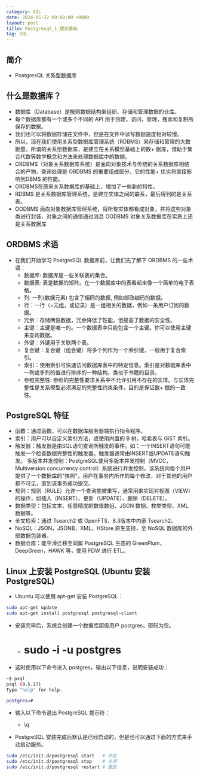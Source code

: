 ```yaml
---
category: SQL
date: 2024-05-22 09:00:00 +0800
layout: post
title: Postgresql_1_理论基础
tag: SQL
---
```

## 简介

+ PostgresQL 关系型数据库

## 什么是数据库？

+ 数据库（Database）是按照数据结构来组织、存储和管理数据的仓库。
+ 每个数据库都有一个或多个不同的 API 用于创建，访问，管理，搜索和复制所保存的数据。
+ 我们也可以将数据存储在文件中，但是在文件中读写数据速度相对较慢。
+ 所以，现在我们使用关系型数据库管理系统（RDBMS）来存储和管理的大数据量。所谓的关系型数据库，是建立在关系模型基础上的数+ 据库，借助于集合代数等数学概念和方法来处理数据库中的数据。
+ ORDBMS（对象关系数据库系统）是面向对象技术与传统的关系数据库相结合的产物，查询处理是 ORDBMS 的重要组成部分，它的性能+ 优劣将直接影响到DBMS 的性能。
+ ORDBMS在原来关系数据库的基础上，增加了一些新的特性。
+ RDBMS 是关系数据库管理系统，是建立实体之间的联系，最后得到的是关系表。
+ OODBMS 面向对象数据库管理系统，将所有实体都看成对象，并将这些对象类进行封装，对象之间的通信通过消息 OODBMS 对象关系数据库在实质上还是关系数据库

## ORDBMS 术语

+ 在我们开始学习 PostgreSQL 数据库前，让我们先了解下 ORDBMS 的一些术语：
  + 数据库: 数据库是一些关联表的集合。
  + 数据表: 表是数据的矩阵。在一个数据库中的表看起来像一个简单的电子表格。
  + 列: 一列(数据元素) 包含了相同的数据, 例如邮政编码的数据。
  + 行：一行（=元组，或记录）是一组相关的数据，例如一条用户订阅的数据。
  + 冗余：存储两倍数据，冗余降低了性能，但提高了数据的安全性。
  + 主键：主键是唯一的。一个数据表中只能包含一个主键。你可以使用主键来查询数据。
  + 外键：外键用于关联两个表。
  + 复合键：复合键（组合键）将多个列作为一个索引键，一般用于复合索引。
  + 索引：使用索引可快速访问数据库表中的特定信息。索引是对数据库表中一列或多列的值进行排序的一种结构。类似于书籍的目录。
  + 参照完整性: 参照的完整性要求关系中不允许引用不存在的实体。与实体完整性是关系模型必须满足的完整性约束条件，目的是保证数+ 据的一致性。

## PostgreSQL 特征

+ 函数：通过函数，可以在数据库服务器端执行指令程序。
+ 索引：用户可以自定义索引方法，或使用内置的 B 树，哈希表与 GiST 索引。
+ 触发器：触发器是由SQL语句查询所触发的事件。如：一个INSERT语句可能触发一个检查数据完整性的触发器。触发器通常由INSERT或UPDATE语句触发。 多版本并发控制：PostgreSQL使用多版本并发控制（MVCC，Multiversion concurrency control）系统进行并发控制，该系统向每个用户提供了一个数据库的"快照"，用户在事务内所作的每个修改，对于其他的用户都不可见，直到该事务成功提交。
+ 规则：规则（RULE）允许一个查询能被重写，通常用来实现对视图（VIEW）的操作，如插入（INSERT）、更新（UPDATE）、删除（DELETE）。
+ 数据类型：包括文本、任意精度的数值数组、JSON 数据、枚举类型、XML 数据等。
+ 全文检索：通过 Tsearch2 或 OpenFTS，8.3版本中内嵌 Tsearch2。
+ NoSQL：JSON，JSONB，XML，HStore 原生支持，至 NoSQL 数据库的外部数据包装器。
+ 数据仓库：能平滑迁移至同属 PostgreSQL 生态的 GreenPlum，DeepGreen，HAWK 等，使用 FDW 进行 ETL。

## Linux 上安装 PostgreSQL (Ubuntu 安装 PostgreSQL)

+ Ubuntu 可以使用 apt-get 安装 PostgreSQL：
```bash
sudo apt-get update
sudo apt-get install postgresql postgresql-client
```

+ 安装完毕后，系统会创建一个数据库超级用户 postgres，密码为空。
  + #  sudo -i -u postgres

+ 这时使用以下命令进入 postgres，输出以下信息，说明安装成功：
```bash
~$ psql
psql (9.5.17)
Type "help" for help.

postgres=# 
```
+ 输入以下命令退出 PostgreSQL 提示符：
  + \q

+ PostgreSQL 安装完成后默认是已经启动的，但是也可以通过下面的方式来手动启动服务。
```bash
sudo /etc/init.d/postgresql start   # 开启
sudo /etc/init.d/postgresql stop    # 关闭
sudo /etc/init.d/postgresql restart # 重启
```